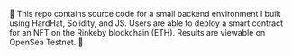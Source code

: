 🌊 This repo contains source code for a small backend environment I built using HardHat, Solidity, and JS. Users are able to deploy a smart contract for an NFT on the Rinkeby blockchain (ETH). Results are viewable on OpenSea Testnet. 🌊
